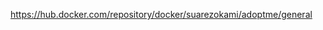<!-- Ejemplo https://hub.docker.com/repositories/suarezokami -->

https://hub.docker.com/repository/docker/suarezokami/adoptme/general



<!-- Completen el readme con toda la documentacion del proyecto -->